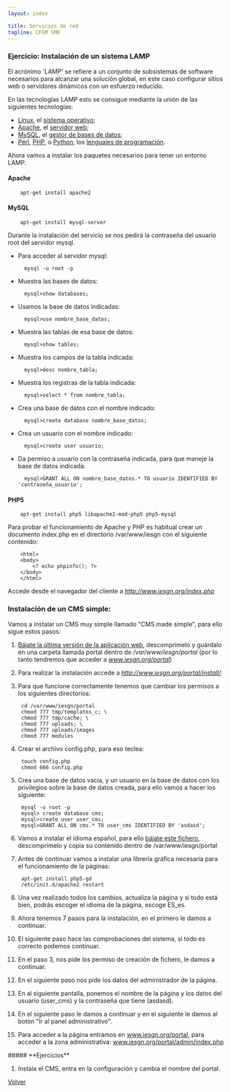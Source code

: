 ```yaml
---
layout: index

title: Servicios de red 
tagline: CFGM SMR
---
```

### Ejercicio: Instalación de un sistema LAMP

El acrónimo 'LAMP' se refiere a un conjunto de subsistemas de software necesarios para alcanzar una solución global, en este caso configurar sitios web o servidores dinámicos con un esfuerzo reducido.

En las tecnologías LAMP esto se consigue mediante la unión de las siguientes tecnologías:

* [Linux](http://es.wikipedia.org/wiki/Linux), el [sistema operativo](http://es.wikipedia.org/wiki/Sistema_operativo);
* [Apache](http://es.wikipedia.org/wiki/Servidor_HTTP_Apache), el [servidor web](http://es.wikipedia.org/wiki/Servidor_web);
* [MySQL](http://es.wikipedia.org/wiki/MySQL), el [gestor de bases de datos](http://es.wikipedia.org/wiki/Gestor_de_bases_de_datos);
* [Perl](http://es.wikipedia.org/wiki/Perl), [PHP](http://es.wikipedia.org/wiki/PHP), o [Python](http://es.wikipedia.org/wiki/Lenguaje_de_programaci%C3%B3n_Python), los [lenguajes de programación](http://es.wikipedia.org/wiki/Lenguajes_de_programaci%C3%B3n).


Ahora vamos a instalar los paquetes necesarios para tener un entorno LAMP.

#### Apache

        apt-get install apache2

#### MySQL

        apt-get install mysql-server

Durante la instalación del servicio se nos pedirá la contraseña del usuario root del servidor mysql.

* Para acceder al servidor mysql:

        mysql -u root -p

* Muestra las bases de datos:
        
        mysql>show databases; 

* Usamos la base de datos indicadas:

        mysql>use nombre_base_datos; 

* Muestra las tablas de esa base de datos:

        mysql>show tables; 

* Muestra los campos de la tabla indicada:

        mysql>desc nombre_tabla; 

* Muestra los registras de la tabla indicada:

        mysql>select * from nombre_tabla; 

* Crea una base de datos con el nombre indicado:

        mysql>create database nombre_base_datos;

* Crea un usuario con el nombre indicado:

        mysql>create user usuario; 
 
* Da permiso a usuario con la contraseña indicada, para que maneje la base de datos indicada:

        mysql>GRANT ALL ON nombre_base_datos.* TO usuario IDENTIFIED BY 'contraseña_usuario'; 

#### PHP5

        apt-get install php5 libapache2-mod-php5 php5-mysql

Para probar el funcionamiento de Apache y PHP es habitual crear un documento index.php en el directorio /var/www/iesgn con el siguiente contenido:

        <html>
        <body>
        	<? echo phpinfo(); ?>
        </body>
        </html>

Accede desde el navegador del cliente a *http://www.iesgn.org/index.php*

### Instalación de un CMS simple:

Vamos a instalar un CMS muy simple llamado "CMS made simple", para ello sigue estos pasos:

1. [Bájate la última versión de la aplicación web](http://s3.amazonaws.com/cmsms/downloads/12966/cmsms-2.1.1-install.zip), descomprímelo y guárdalo en una carpeta llamada portal dentro de */var/www/iesgn/portal* (por lo tanto tendremos que acceder a *www.iesgn.org/portal*)

2. Para realizar la instalación accede a *http://www.iesgn.org/portal/install/*.

3. Para que funcione correctamente tenemos que cambiar los permisos a los siguientes directorios:

        cd /var/www/iesgn/portal
        chmod 777 tmp/templates_c; \
        chmod 777 tmp/cache; \
        chmod 777 uploads; \
        chmod 777 uploads/images
        chmod 777 modules

4. Crear el archivo config.php, para eso teclea:

        touch config.php
        chmod 666 config.php

5. Crea una base de datos vacía, y un usuario en la base de datos con los privilegios sobre la base de datos creada,  para ello vamos a hacer los siguiente:

        mysql -u root -p 
        mysql> create database cms;
        mysql>create user user_cms;
        mysql>GRANT ALL ON cms.* TO user_cms IDENTIFIED BY 'asdasd';


6. Vamos a instalar el idioma español, para ello [bájate este fichero](http://s3.amazonaws.com/cmsms/downloads/12788/cmsmadesimple-1.12.1-langpack-es_ES.tar.gz), descomprímelo y copia su contenido dentro de /var/www/iesgn/portal

7. Antes de continuar vamos a instalar una librería gráfica necesaria para el funcionamiento de la páginas:

        apt-get install php5-gd
        /etc/init.d/apache2 restart

8. Una vez realizado todos los cambios, actualiza la página y si todo está bien, podrás escoger el idioma de la página, escoge ES_es.

9. Ahora tenemos 7 pasos para la instalación, en el primero le damos a continuar.

10. El siguiente paso hace las comprobaciones del sistema, si todo es correcto podemos continuar.

11. En el paso 3, nos pide los permiso de creación de fichero, le damos a continuar.

12. En el siguiente paso nos pide los datos del administrador de la página.

13. En al siguiente pantalla, ponemos el nombre de la página y los datos del usuario (user_cms) y la contraseña que tiene (asdasd).

14. En el siguiente paso le damos a continuar y en el siguiente le damos al botón "Ir al panel administrativo".

15. Para acceder a la página entramos en www.iesgn.org/portal, para acceder a la zona administrativa: www.iesgn.org/portal/admin/index.php

<div class='ejercicios' markdown='1'>
##### **Ejercicios**

1. Instala el CMS, entra en la configuración y cambia el nombre del portal.

</div>

[Volver](index)
